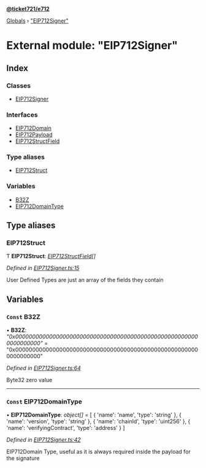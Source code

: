 **[@ticket721/e712](../README.md)**

[Globals](../globals.md) › ["EIP712Signer"](_eip712signer_.md)

# External module: "EIP712Signer"

## Index

### Classes

* [EIP712Signer](../classes/_eip712signer_.eip712signer.md)

### Interfaces

* [EIP712Domain](../interfaces/_eip712signer_.eip712domain.md)
* [EIP712Payload](../interfaces/_eip712signer_.eip712payload.md)
* [EIP712StructField](../interfaces/_eip712signer_.eip712structfield.md)

### Type aliases

* [EIP712Struct](_eip712signer_.md#eip712struct)

### Variables

* [B32Z](_eip712signer_.md#const-b32z)
* [EIP712DomainType](_eip712signer_.md#const-eip712domaintype)

## Type aliases

###  EIP712Struct

Ƭ **EIP712Struct**: *[EIP712StructField](../interfaces/_eip712signer_.eip712structfield.md)[]*

*Defined in [EIP712Signer.ts:15](https://github.com/ticket721/env/blob/5c085aa/packages/e712/sources/EIP712Signer.ts#L15)*

User Defined Types are just an array of the fields they contain

## Variables

### `Const` B32Z

• **B32Z**: *"0x0000000000000000000000000000000000000000000000000000000000000000"* = "0x0000000000000000000000000000000000000000000000000000000000000000"

*Defined in [EIP712Signer.ts:64](https://github.com/ticket721/env/blob/5c085aa/packages/e712/sources/EIP712Signer.ts#L64)*

Byte32 zero value

___

### `Const` EIP712DomainType

• **EIP712DomainType**: *object[]* =  [
    {
        'name': 'name',
        'type': 'string'
    },
    {
        'name': 'version',
        'type': 'string'
    },
    {
        'name': 'chainId',
        'type': 'uint256'
    },
    {
        'name': 'verifyingContract',
        'type': 'address'
    }
]

*Defined in [EIP712Signer.ts:42](https://github.com/ticket721/env/blob/5c085aa/packages/e712/sources/EIP712Signer.ts#L42)*

EIP712Domain Type, useful as it is always required inside the payload for the signature